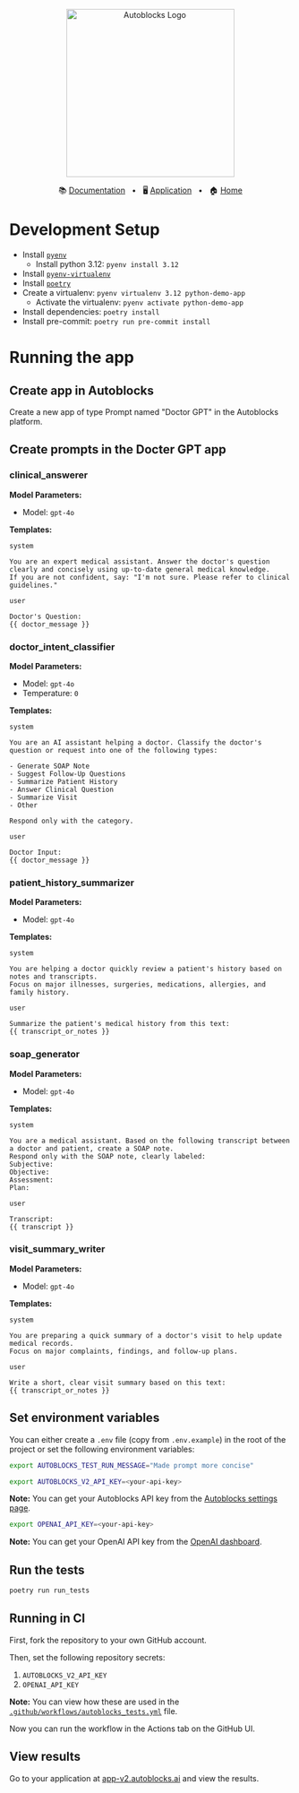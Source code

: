 <p align="center">
  <picture>
    <source media="(prefers-color-scheme: dark)" srcset="https://cdn.autoblocks.ai/images/logos/dark.png">
    <source media="(prefers-color-scheme: light)" srcset="https://cdn.autoblocks.ai/images/logos/light.png">
    <img alt="Autoblocks Logo" width="300px" src="https://cdn.autoblocks.ai/images/logos/light.png">
  </picture>
</p>
<p align="center">
  📚
  <a href="https://docs.autoblocks.ai/">Documentation</a>
  &nbsp;
  •
  &nbsp;
  🖥️
  <a href="https://app-v2.autoblocks.ai/">Application</a>
  &nbsp;
  •
  &nbsp;
  🏠
  <a href="https://www.autoblocks.ai/">Home</a>
</p>

# Development Setup

* Install [`pyenv`](https://github.com/pyenv/pyenv)
  * Install python 3.12: `pyenv install 3.12`
* Install [`pyenv-virtualenv`](https://github.com/pyenv/pyenv-virtualenv)
* Install [`poetry`](https://python-poetry.org/docs/#installation)
* Create a virtualenv: `pyenv virtualenv 3.12 python-demo-app`
  * Activate the virtualenv: `pyenv activate python-demo-app`
* Install dependencies: `poetry install`
* Install pre-commit: `poetry run pre-commit install`

# Running the app

## Create app in Autoblocks

Create a new app of type Prompt named "Doctor GPT" in the Autoblocks platform.

## Create prompts in the Docter GPT app

### clinical_answerer

**Model Parameters:**

- Model: `gpt-4o`

**Templates:**

`system`
```
You are an expert medical assistant. Answer the doctor's question clearly and concisely using up-to-date general medical knowledge.
If you are not confident, say: "I'm not sure. Please refer to clinical guidelines."
```

`user`
```
Doctor's Question:
{{ doctor_message }}
```

### doctor_intent_classifier

**Model Parameters:**

- Model: `gpt-4o`
- Temperature: `0`

**Templates:**

`system`
```
You are an AI assistant helping a doctor. Classify the doctor's question or request into one of the following types:

- Generate SOAP Note
- Suggest Follow-Up Questions
- Summarize Patient History
- Answer Clinical Question
- Summarize Visit
- Other

Respond only with the category.
```

`user`
```
Doctor Input:
{{ doctor_message }}
```

### patient_history_summarizer

**Model Parameters:**

- Model: `gpt-4o`

**Templates:**

`system`
```
You are helping a doctor quickly review a patient's history based on notes and transcripts.
Focus on major illnesses, surgeries, medications, allergies, and family history.
```

`user`
```
Summarize the patient's medical history from this text:
{{ transcript_or_notes }}
```

### soap_generator

**Model Parameters:**

- Model: `gpt-4o`

**Templates:**

`system`
```
You are a medical assistant. Based on the following transcript between a doctor and patient, create a SOAP note.
Respond only with the SOAP note, clearly labeled:
Subjective:
Objective:
Assessment:
Plan:
```

`user`
```
Transcript:
{{ transcript }}
```

### visit_summary_writer

**Model Parameters:**

- Model: `gpt-4o`

**Templates:**

`system`
```
You are preparing a quick summary of a doctor's visit to help update medical records.
Focus on major complaints, findings, and follow-up plans.
```

`user`
```
Write a short, clear visit summary based on this text:
{{ transcript_or_notes }}
```

## Set environment variables

You can either create a `.env` file (copy from `.env.example`) in the root of the project or set the following environment variables:

```bash
export AUTOBLOCKS_TEST_RUN_MESSAGE="Made prompt more concise"
```

```bash
export AUTOBLOCKS_V2_API_KEY=<your-api-key>
```

**Note:** You can get your Autoblocks API key from the [Autoblocks settings page](https://app-v2.autoblocks.ai/settings/api-keys).

```bash
export OPENAI_API_KEY=<your-api-key>
```

**Note:** You can get your OpenAI API key from the [OpenAI dashboard](https://platform.openai.com/api-keys).

## Run the tests

```bash
poetry run run_tests
```

## Running in CI

First, fork the repository to your own GitHub account.

Then, set the following repository secrets:

1. `AUTOBLOCKS_V2_API_KEY`
2. `OPENAI_API_KEY`

**Note:** You can view how these are used in the [`.github/workflows/autoblocks_tests.yml`](.github/workflows/autoblocks_tests.yml) file.

Now you can run the workflow in the Actions tab on the GitHub UI.

## View results

Go to your application at [app-v2.autoblocks.ai](https://app-v2.autoblocks.ai) and view the results.
